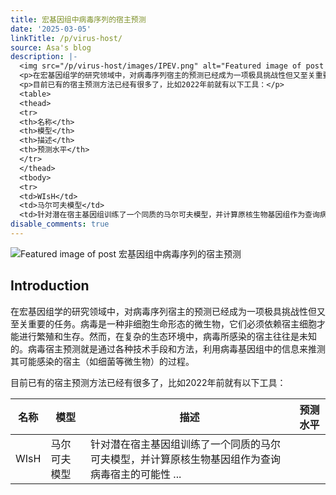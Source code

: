 ```yaml
---
title: 宏基因组中病毒序列的宿主预测
date: '2025-03-05'
linkTitle: /p/virus-host/
source: Asa's blog
description: |-
  <img src="/p/virus-host/images/IPEV.png" alt="Featured image of post 宏基因组中病毒序列的宿主预测" /><h2 id="introduction">Introduction</h2>
  <p>在宏基因组学的研究领域中，对病毒序列宿主的预测已经成为一项极具挑战性但又至关重要的任务。病毒是一种非细胞生命形态的微生物，它们必须依赖宿主细胞才能进行繁殖和生存。然而，在复杂的生态环境中，病毒所感染的宿主往往是未知的。病毒宿主预测就是通过各种技术手段和方法，利用病毒基因组中的信息来推测其可能感染的宿主（如细菌等微生物）的过程。</p>
  <p>目前已有的宿主预测方法已经有很多了，比如2022年前就有以下工具：</p>
  <table>
  <thead>
  <tr>
  <th>名称</th>
  <th>模型</th>
  <th>描述</th>
  <th>预测水平</th>
  </tr>
  </thead>
  <tbody>
  <tr>
  <td>WIsH</td>
  <td>马尔可夫模型</td>
  <td>针对潜在宿主基因组训练了一个同质的马尔可夫模型，并计算原核生物基因组作为查询病毒宿主的可能性 ...
disable_comments: true
---
```

<img src="/p/virus-host/images/IPEV.png" alt="Featured image of post 宏基因组中病毒序列的宿主预测" /><h2 id="introduction">Introduction</h2>
<p>在宏基因组学的研究领域中，对病毒序列宿主的预测已经成为一项极具挑战性但又至关重要的任务。病毒是一种非细胞生命形态的微生物，它们必须依赖宿主细胞才能进行繁殖和生存。然而，在复杂的生态环境中，病毒所感染的宿主往往是未知的。病毒宿主预测就是通过各种技术手段和方法，利用病毒基因组中的信息来推测其可能感染的宿主（如细菌等微生物）的过程。</p>
<p>目前已有的宿主预测方法已经有很多了，比如2022年前就有以下工具：</p>
<table>
<thead>
<tr>
<th>名称</th>
<th>模型</th>
<th>描述</th>
<th>预测水平</th>
</tr>
</thead>
<tbody>
<tr>
<td>WIsH</td>
<td>马尔可夫模型</td>
<td>针对潜在宿主基因组训练了一个同质的马尔可夫模型，并计算原核生物基因组作为查询病毒宿主的可能性 ...